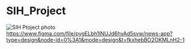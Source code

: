 # SIH_Project
![SIH Ptoject photo](https://github.com/SakshiKumari23/SIH_Project/assets/158768956/3b752918-c1a8-40ef-bcf5-99f7ac7c6fad)
https://www.figma.com/file/pygELbh1lNUJd6hvAd5svw/news-app?type=design&node-id=0%3A1&mode=design&t=fkxhebBO2OKMLnH2-1
